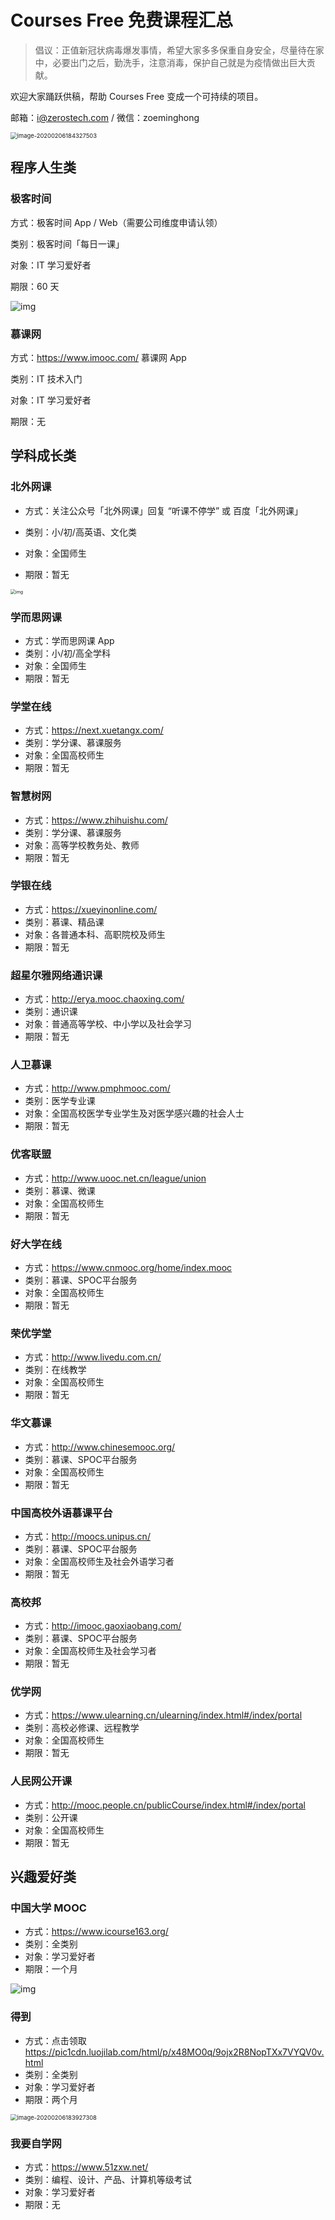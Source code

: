 # Courses Free 免费课程汇总
> 倡议：正值新冠状病毒爆发事情，希望大家多多保重自身安全，尽量待在家中，必要出门之后，勤洗手，注意消毒，保护自己就是为疫情做出巨大贡献。

欢迎大家踊跃供稿，帮助 Courses Free 变成一个可持续的项目。

邮箱：i@zerostech.com / 微信：zoeminghong

<img src="assets/image-20200206184327503.png" alt="image-20200206184327503" style="zoom:67%;" />

## 程序人生类

### 极客时间

方式：极客时间 App / Web（需要公司维度申请认领）

类别：极客时间「每日一课」

对象：IT 学习爱好者

期限：60 天

![img](assets/640-20200206175832266.png)



### 慕课网

方式：https://www.imooc.com/ 慕课网 App

类别：IT 技术入门

对象：IT 学习爱好者

期限：无



## 学科成长类

### 北外网课

- 方式：关注公众号「北外网课」回复 “听课不停学” 或 百度「北外网课」

- 类别：小/初/高英语、文化类
- 对象：全国师生

- 期限：暂无

<img src="assets/640.png" alt="img" style="zoom:50%;" />

### 学而思网课

- 方式：学而思网课 App
- 类别：小/初/高全学科
- 对象：全国师生
- 期限：暂无

### 学堂在线

- 方式：https://next.xuetangx.com/
- 类别：学分课、慕课服务
- 对象：全国高校师生
- 期限：暂无

### 智慧树网

- 方式：https://www.zhihuishu.com/
- 类别：学分课、慕课服务
- 对象：高等学校教务处、教师
- 期限：暂无

### 学银在线

- 方式：https://xueyinonline.com/
- 类别：慕课、精品课
- 对象：各普通本科、高职院校及师生
- 期限：暂无

### 超星尔雅网络通识课

- 方式：http://erya.mooc.chaoxing.com/
- 类别：通识课
- 对象：普通高等学校、中小学以及社会学习
- 期限：暂无

### 人卫慕课

- 方式：http://www.pmphmooc.com/
- 类别：医学专业课
- 对象：全国高校医学专业学生及对医学感兴趣的社会人士
- 期限：暂无

### 优客联盟

- 方式：http://www.uooc.net.cn/league/union
- 类别：慕课、微课
- 对象：全国高校师生
- 期限：暂无

### 好大学在线

- 方式：https://www.cnmooc.org/home/index.mooc
- 类别：慕课、SPOC平台服务
- 对象：全国高校师生
- 期限：暂无

### 荣优学堂

- 方式：http://www.livedu.com.cn/
- 类别：在线教学
- 对象：全国高校师生
- 期限：暂无

### 华文慕课

- 方式：http://www.chinesemooc.org/
- 类别：慕课、SPOC平台服务
- 对象：全国高校师生
- 期限：暂无

### 中国高校外语慕课平台

- 方式：http://moocs.unipus.cn/
- 类别：慕课、SPOC平台服务
- 对象：全国高校师生及社会外语学习者
- 期限：暂无

### 高校邦

- 方式：http://imooc.gaoxiaobang.com/
- 类别：慕课、SPOC平台服务
- 对象：全国高校师生及社会学习者
- 期限：暂无

### 优学网

- 方式：https://www.ulearning.cn/ulearning/index.html#/index/portal
- 类别：高校必修课、远程教学
- 对象：全国高校师生
- 期限：暂无

### 人民网公开课

- 方式：http://mooc.people.cn/publicCourse/index.html#/index/portal
- 类别：公开课
- 对象：全国高校师生
- 期限：暂无

## 兴趣爱好类

### 中国大学 MOOC

- 方式：https://www.icourse163.org/
- 类别：全类别
- 对象：学习爱好者
- 期限：一个月

![img](assets/640-20200206175756992.png)

### 得到

- 方式：点击领取 https://pic1cdn.luojilab.com/html/p/x48MO0q/9ojx2R8NopTXx7VYQV0v.html
- 类别：全类别
- 对象：学习爱好者
- 期限：两个月

<img src="assets/image-20200206183927308.png" alt="image-20200206183927308" style="zoom:67%;" />

### 我要自学网

- 方式：https://www.51zxw.net/
- 类别：编程、设计、产品、计算机等级考试
- 对象：学习爱好者
- 期限：无

